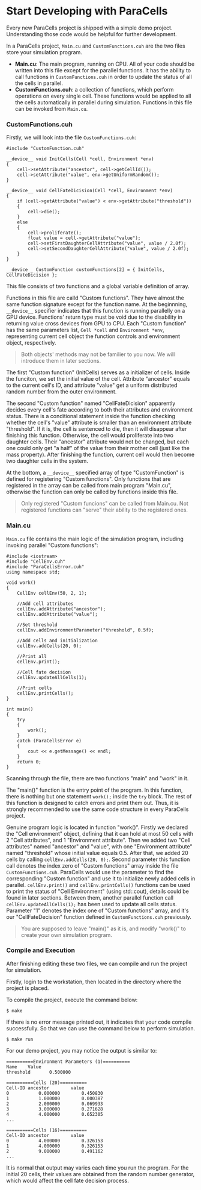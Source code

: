 # Start Developing with ParaCells

Every new ParaCells project is shipped with a simple demo project. Understanding those code would be helpful for further development.

In a ParaCells project, ```Main.cu``` and ```CustomFunctions.cuh``` are the two files store your simulation program.

* **Main.cu**: The main program, running on CPU. All of your code should be written into this file except for the parallel functions. It has the ability to call functions in ```CustomFunctions.cuh``` in order to update the status of all the cells in parallel.
* **CustomFunctions.cuh**: a collection of functions, which perform operations on every single cell. These functions would be applied to all the cells automatically in parallel during simulation. Functions in this file can be invoked from ```Main.cu```.

### CustomFunctions.cuh

Firstly, we will look into the file ```CustomFunctions.cuh```:

```
#include "CustomFunction.cuh"

__device__ void InitCells(Cell *cell, Environment *env)
{
	cell->setAttribute("ancestor", cell->getCellId());
	cell->setAttribute("value", env->getUniformRandom());
}

__device__ void CellFateDicision(Cell *cell, Environment *env)
{
	if (cell->getAttribute("value") < env->getAttribute("threshold"))
	{
		cell->die();
	}
	else
	{
		cell->proliferate();
		float value = cell->getAttribute("value");
		cell->setFirstDaughterCellAttribute("value", value / 2.0f);
		cell->setSecondDaughterCellAttribute("value", value / 2.0f);
	}
}

__device__ CustomFunction customFunctions[2] = { InitCells, CellFateDicision };

```
This file consists of two functions and a global variable definition of array.

Functions in this file are calld "Custom functions". They have almost the same function signature except for the function name. At the beginnning, ```__device__``` specifier indicates that this function is running parallelly on a GPU device. Functions' return type must be void due to the disability in returning value cross devices from GPU to CPU. Each "Custom function" has the same parameters list, ```Cell *cell``` and ```Environment *env```, representing current cell object the function controls and environment object, respectively.

> Both objects' methods may not be familier to you now. We will introduce them in later sections.

The first "Custom function" (InitCells) serves as a initializer of cells. Inside the funciton, we set the initial value of the cell. Attribute "ancestor" equals to the current cell's ID, and attribute "value" get a uniform distributed random number from the outer environment.

The second "Custom function" named "CellFateDicision" apparently decides every cell's fate according to both their attributes and environment status. There is a conditional statement inside the function checking whether the cell's "value" attribute is smaller than an environment attribute "threshold". If it is, the cell is sentenced to die, then it will disappear after finishing this function. Otherwise, the cell would proliferate into two daughter cells. Their "ancestor" attribute would not be changed, but each one could only get "a half" of the value from their mother cell (just like the mass property). After finishing the function, current cell would then become two daughter cells in the system.

At the bottom, a ```__device__``` specified array of type "CustomFunction" is defined for registering "Custom functions". Only functions that are registered in the array can be called from main program "Main.cu", otherwise the function can only be called by functions inside this file.

> Only registered "Custom funcions" can be called from Main.cu. Not registered functions can "serve" their ability to the registered ones.

### Main.cu

```Main.cu``` file contains the main logic of the simulation program, including invoking parallel "Custom functions":

```
#include <iostream>
#include "CellEnv.cuh"
#include "ParaCellsError.cuh"
using namespace std;

void work()
{
	CellEnv cellEnv(50, 2, 1);

	//Add cell attributes
	cellEnv.addAttribute("ancestor");
	cellEnv.addAttribute("value");

	//Set threshold
	cellEnv.addEnvironmentParameter("threshold", 0.5f);

	//Add cells and initialization
	cellEnv.addCells(20, 0);

	//Print all
	cellEnv.print();

	//Cell fate decision
	cellEnv.updateAllCells(1);

	//Print cells
	cellEnv.printCells();
}

int main()
{
	try
	{
		work();
	}
	catch (ParaCellsError e)
	{
		cout << e.getMessage() << endl;
	}
	return 0;
}

```

Scanning through the file, there are two functions "main" and "work" in it.

The "main()" function is the entry point of the program. In this function, there is nothing but one statement ```work();``` inside the ```try``` block. The rest of this function is designed to catch errors and print them out. Thus, it is strongly recommended to use the same code structure in every ParaCells project.

Genuine program logic is located in function "work()". Firstly we declared the "Cell environment" object, defining that it can hold at most 50 cells with 2 "Cell attributes", and 1 "Environment attribute". Then we added two "Cell attributes" named "ancestor" and "value", with one "Environment attribute" named "threshold" whose initial value equals 0.5. After that, we added 20 cells by calling ```cellEnv.addCells(20, 0);```. Second parameter this function call denotes the index zero of "Custom functions" array inside the file ```CustomFunctions.cuh```. ParaCells would use the parameter to find the corresponding "Custom function" and use it to initialize newly added cells in parallel. ```cellEnv.print()``` and ```cellEnv.printCells()``` functions can be used to print the status of "Cell Environment" (using std::cout), details could be found in later sections. Between them, another parallel function call ```cellEnv.updateAllCells(1);``` has been used to update all cells status. Parameter "1" denotes the index one of "Custom functions" array, and it's our "CellFateDecision" function defined in ```CustomFunctions.cuh``` previously.

> You are supposed to leave "main()" as it is, and modify "work()" to create your own simulation program.

### Compile and Execution

After finishing editing these two files, we can compile and run the project for simulation.

Firstly, login to the workstation, then located in the directory where the project is placed.

To compile the project, execute the command below:

```
$ make
```

If there is no error message printed out, it indicates that your code compile successfully. So that we can use the command below to perform simulation.

```
$ make run
```

For our demo project, you may notice the output is similar to:

```
==========Environment Parameters (1)==========
Name	Value
threshold		0.500000

==========Cells (20)==========
Cell-ID	ancestor		value
0			0.000000		0.450830
1			1.000000		0.000387
2			2.000000		0.069933
3			3.000000		0.271628
4			4.000000		0.652305
...

==========Cells (16)==========
Cell-ID	ancestor		value
0			4.000000		0.326153
1			4.000000		0.326153
2			9.000000		0.491162
...
```

It is normal that output may varies each time you run the program. For the initial 20 cells, their values are obtained from the random number generator, which would affect the cell fate decision process.
